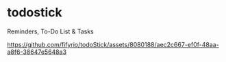 # todostick

Reminders, To-Do List & Tasks

https://github.com/fifyrio/todoStick/assets/8080188/aec2c667-ef0f-48aa-a8f6-38647e5648a3


